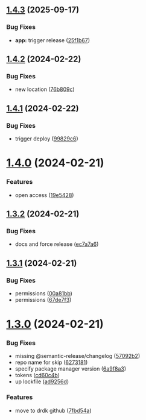## [1.4.3](https://github.com/airlookjs/node-healthcheck/compare/v1.4.2...v1.4.3) (2025-09-17)


### Bug Fixes

* **app:** trigger release ([25f1b67](https://github.com/airlookjs/node-healthcheck/commit/25f1b6767ce8cd03fa1e1f50f4ef0e0f8920b027))

## [1.4.2](https://github.com/airlookjs/node-healthcheck/compare/v1.4.1...v1.4.2) (2024-02-22)


### Bug Fixes

* new location ([76b809c](https://github.com/airlookjs/node-healthcheck/commit/76b809ce4a074efa0c5b5c712409916a42a6486e))

## [1.4.1](https://github.com/drdk/dr-node-healthcheck/compare/v1.4.0...v1.4.1) (2024-02-22)


### Bug Fixes

* trigger deploy ([99829c6](https://github.com/drdk/dr-node-healthcheck/commit/99829c613f34251f897bd865710b431b78a31704))

# [1.4.0](https://github.com/drdk/dr-node-healthcheck/compare/v1.3.2...v1.4.0) (2024-02-21)


### Features

* open access ([19e5428](https://github.com/drdk/dr-node-healthcheck/commit/19e542826c323fb7fdf092fba3ca896a5f430eed))

## [1.3.2](https://github.com/drdk/dr-node-healthcheck/compare/v1.3.1...v1.3.2) (2024-02-21)


### Bug Fixes

* docs and force release ([ec7a7a6](https://github.com/drdk/dr-node-healthcheck/commit/ec7a7a65853acfcdf84a0c16b0cf9c43ea79d4cc))

## [1.3.1](https://github.com/drdk/dr-node-healthcheck/compare/v1.3.0...v1.3.1) (2024-02-21)


### Bug Fixes

* permissions ([00a81bb](https://github.com/drdk/dr-node-healthcheck/commit/00a81bb32203ddbdb3da57f6f241233046152843))
* permissions ([67de7f3](https://github.com/drdk/dr-node-healthcheck/commit/67de7f3e21474d65c42c22422f316ff8923ffb11))

# [1.3.0](https://github.com/drdk/dr-node-healthcheck/compare/v1.2.1...v1.3.0) (2024-02-21)


### Bug Fixes

* missing @semantic-release/changelog ([57092b2](https://github.com/drdk/dr-node-healthcheck/commit/57092b2dd7044673c7d33b531e206c7c329beaac))
* repo name for skip ([6273181](https://github.com/drdk/dr-node-healthcheck/commit/62731810d9ed83f78a165d83cd55d1c1bbcd52e8))
* specify package manager version ([6a9f8a3](https://github.com/drdk/dr-node-healthcheck/commit/6a9f8a35ea33e4fd690c632ceb4855c51bdaca76))
* tokens ([cd60c4b](https://github.com/drdk/dr-node-healthcheck/commit/cd60c4b1b74606076b8c44cfb17a2225e09ef7d7))
* up lockfile ([ad9256d](https://github.com/drdk/dr-node-healthcheck/commit/ad9256d1a8ba4412da015c113918ce2fa9432364))


### Features

* move to drdk github ([7fbd54a](https://github.com/drdk/dr-node-healthcheck/commit/7fbd54ac36f072dc0abc58c041ce2b0363f3b038))
